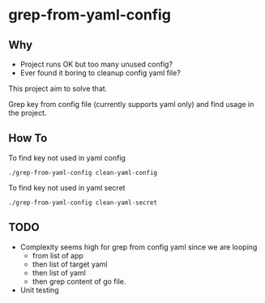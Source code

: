# grep-from-yaml-config

## Why
- Project runs OK but too many unused config?
- Ever found it boring to cleanup config yaml file?

This project aim to solve that.

Grep key from config file (currently supports yaml only) and find usage in the project.

## How To
To find key not used in yaml config
```
./grep-from-yaml-config clean-yaml-config 
```

To find key not used in yaml secret
```
./grep-from-yaml-config clean-yaml-secret 
```

## TODO
- Complexity seems high for grep from config yaml since we are looping 
    - from list of app 
    - then list of target yaml
    - then list of yaml 
    - then grep content of go file.
- Unit testing
